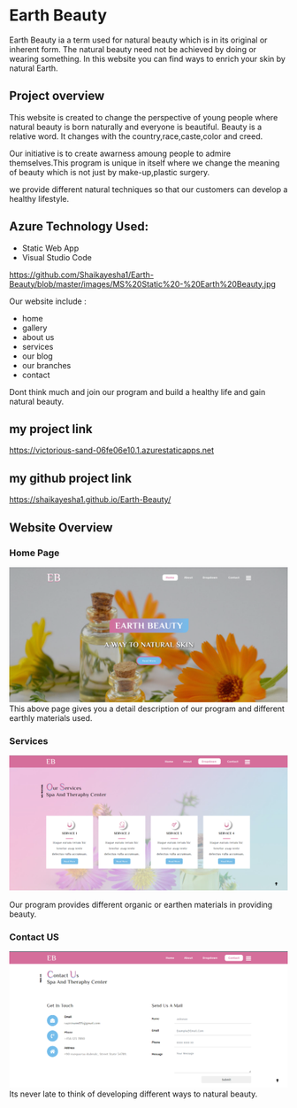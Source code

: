 # Earth Beauty

Earth Beauty ia a term used for natural beauty which is in its original or inherent form.
The natural beauty need not be achieved by doing or wearing something. 
In this website you can find ways to enrich your skin by natural Earth.

## Project overview
This website is created to change the perspective of young people where natural beauty is born naturally and everyone is beautiful.
Beauty is a relative word. It changes with the country,race,caste,color and creed.

Our initiative is to create awarness amoung people to admire themselves.This program is unique in itself where we change the meaning of beauty which is not just by make-up,plastic surgery.

 we provide different natural techniques so that our customers can develop a healthy lifestyle.
 
 ## Azure Technology Used:
 * Static Web App
 * Visual Studio Code
 
 https://github.com/Shaikayesha1/Earth-Beauty/blob/master/images/MS%20Static%20-%20Earth%20Beauty.jpg
 
 
 Our website include : 
 * home 
 * gallery
 * about us 
 * services 
 * our blog 
 * our branches 
 * contact 

 Dont think much and join our program and build a healthy life and gain natural beauty.

## my project link

https://victorious-sand-06fe06e10.1.azurestaticapps.net

## my github project link 

https://shaikayesha1.github.io/Earth-Beauty/ 



## Website Overview 

### Home Page 

![website home page](https://github.com/Shaikayesha1/Earth-Beauty/blob/master/EB%20home%20Page.png?raw=true)
This above page gives you a detail description of our program and different earthly materials used.

### Services 
![website home page](https://github.com/Shaikayesha1/Earth-Beauty/blob/master/ed%20services.png?raw=true)

Our program provides different organic or earthen materials in providing beauty.

### Contact US

![website home page](https://github.com/Shaikayesha1/Earth-Beauty/blob/master/ed%20contact.png?raw=true)
Its never late to think of developing different ways to natural beauty.





